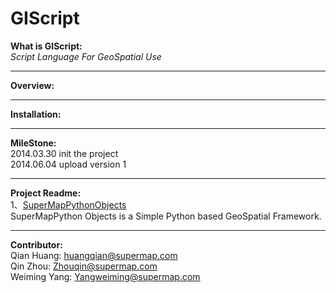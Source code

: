 **GIScript**
=========
**What is GIScript:**  
*Script Language For GeoSpatial Use*


----------

**Overview:**  


----------

**Installation:**  


----------

**MileStone:**  
2014.03.30 init the project  
2014.06.04 upload version 1  


----------
**Project Readme:**  
1、[SuperMapPythonObjects][1]  
SuperMapPython Objects is a Simple Python based GeoSpatial Framework.  


----------


**Contributor:**  
Qian Huang: huangqian@supermap.com  
Qin Zhou: Zhouqin@supermap.com  
Weiming Yang: Yangweiming@supermap.com


  [1]: https://github.com/skyswind/GIScript/blob/master/SuperMapPythonObjects/README.txt
